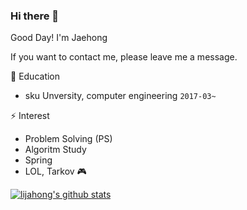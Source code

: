### Hi there 👋
Good Day! I'm Jaehong

If you want to contact me, please leave me a message.


🏫 Education
- sku Unversity, computer engineering  ``2017-03~``


⚡ Interest
- Problem Solving (PS)
- Algoritm Study
- Spring 
- LOL, Tarkov 🎮


<!--
**lijahong/lijahong** is a ✨ _special_ ✨ repository because its `README.md` (this file) appears on your GitHub profile.

Here are some ideas to get you started:

- 🔭 I’m currently working on ...
- 🌱 I’m currently learning ...
- 👯 I’m looking to collaborate on ...
- 🤔 I’m looking for help with ...
- 💬 Ask me about ...
- 📫 How to reach me: ...
- 😄 Pronouns: ...
- ⚡ Fun fact: ...
-->
[![lijahong's github stats](https://github-readme-stats.vercel.app/api?username=lijahong&show_icons=true&theme=radical)](https://github.com/anuraghazra/github-readme-stats)
